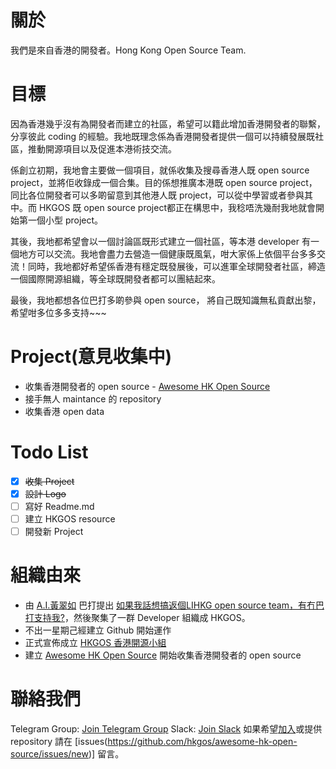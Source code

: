 # 關於
我們是來自香港的開發者。Hong Kong Open Source Team.

# 目標
因為香港幾乎沒有為開發者而建立的社區，希望可以籍此增加香港開發者的聯繫，分享彼此 coding 的經驗。我地既理念係為香港開發者提供一個可以持續發展既社區，推動開源項目以及促進本港術技交流。

係創立初期，我地會主要做一個項目，就係收集及搜尋香港人既 open source project，並將佢收錄成一個合集。目的係想推廣本港既 open source project，同比各位開發者可以多啲留意到其他港人既 project，可以從中學習或者參與其中。而 HKGOS 既 open source project都正在構思中，我稔唔洗幾耐我地就會開始第一個小型 project。

其後，我地都希望會以一個討論區既形式建立一個社區，等本港 developer 有一個地方可以交流。我地會盡力去營造一個健康既風氣，咁大家係上依個平台多多交流！同時，我地都好希望係香港有穩定既發展後，可以進軍全球開發者社區，締造一個國際開源組織，等全球既開發者都可以團結起來。

最後，我地都想各位巴打多啲參與 open source， 將自己既知識無私貢獻出黎，希望咁多位多多支持~~~ 

# Project(意見收集中)
* 收集香港開發者的 open source - [Awesome HK Open Source](https://github.com/hkgos/awesome-hk-open-source)
* 接手無人 maintance 的 repository
* 收集香港 open data

# Todo List
- [x] ~~收集 Project~~
- [x] ~~設計 Logo~~
- [ ] 寫好 Readme.md
- [ ] 建立 HKGOS resource
- [ ] 開發新 Project

# 組織由來
* 由 [A.I.黃翠如](https://github.com/benchan1997) 巴打提出 [如果我話想搞返個LIHKG open source team，有冇巴打支持我?](https://lihkg.com/thread/634190/page/1)，然後聚集了一群 Developer 組織成 HKGOS。
* 不出一星期己經建立 Github 開始運作
* 正式宣佈成立 [HKGOS 香港開源小組](https://lihkg.com/thread/641677/page/1)
* 建立 [Awesome HK Open Source](https://github.com/hkgos/awesome-hk-open-source) 開始收集香港開發者的 open source

# 聯絡我們
Telegram Group: [Join Telegram Group](https://t.me/joinchat/GgA4HxKLHJs4fi1EYseYWw)
Slack: [Join Slack](https://join.slack.com/t/hkgos/shared_invite/enQtMzUyNzM5MzY0MDAzLTIwY2JmOTlhNzAwOGY1NGQ2YzVhNzBiNDlkZmY3ZDhkNDU3YzA1Y2VlOGFkOGNjMGE3NTc2YmRkMGQyY2VjY2M)
如果希望[加入](https://t.me/joinchat/GgA4HxKLHJs4fi1EYseYWw)或提供 repository 請在 [issues(https://github.com/hkgos/awesome-hk-open-source/issues/new)] 留言。
